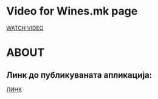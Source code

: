 # Video for Wines.mk page

[WATCH VIDEO](https://www.youtube.com/watch?v=dPNSnqBtsTw)

# ABOUT

## Линк до публикуваната апликација:

[ЛИНК](https://www.youtube.com/watch?v=dPNSnqBtsTw](https://winesmktest-production.up.railway.app/wines/all)https://winesmktest-production.up.railway.app/wines/all)
